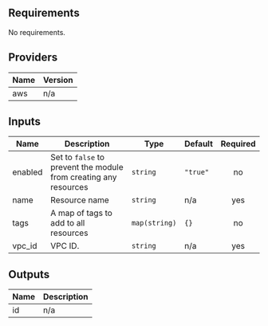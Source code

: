## Requirements

No requirements.

## Providers

| Name | Version |
|------|---------|
| aws | n/a |

## Inputs

| Name | Description | Type | Default | Required |
|------|-------------|------|---------|:--------:|
| enabled | Set to `false` to prevent the module from creating any resources | `string` | `"true"` | no |
| name | Resource name | `string` | n/a | yes |
| tags | A map of tags to add to all resources | `map(string)` | `{}` | no |
| vpc\_id | VPC ID. | `string` | n/a | yes |

## Outputs

| Name | Description |
|------|-------------|
| id | n/a |
